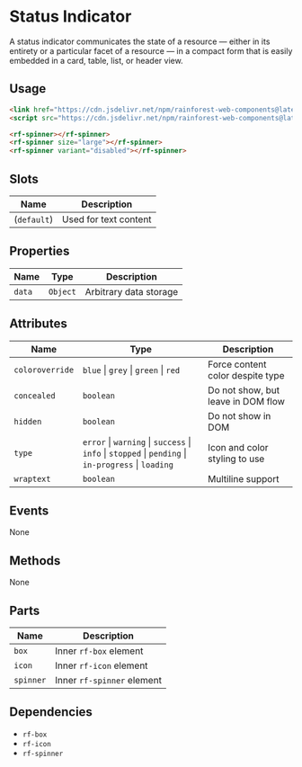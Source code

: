 # Status Indicator

A status indicator communicates the state of a resource — either in its entirety or a particular facet of a resource — in a compact form that is easily embedded in a card, table, list, or header view.

## Usage

``` html
<link href="https://cdn.jsdelivr.net/npm/rainforest-web-components@latest/rainforest.css" rel="stylesheet">
<script src="https://cdn.jsdelivr.net/npm/rainforest-web-components@latest/components/status-indicator.js" type="module"></script>
```

``` html
<rf-spinner></rf-spinner>
<rf-spinner size="large"></rf-spinner>
<rf-spinner variant="disabled"></rf-spinner>        
```

## Slots

| Name | Description |
| --- | --- |
| (`default`) | Used for text content |

## Properties

| Name | Type | Description |
| --- | --- | --- |
| `data` | `Object` | Arbitrary data storage |

## Attributes

| Name | Type | Description |
| --- | --- | --- |
| `coloroverride` | `blue` \| `grey` \| `green` \| `red` | Force content color despite type |      
| `concealed` | `boolean` | Do not show, but leave in DOM flow|      
| `hidden` | `boolean` | Do not show in DOM |      
| `type`  | `error` \| `warning` \| `success` \| `info` \| `stopped` \| `pending` \| `in-progress` \| `loading` | Icon and color styling to use |
| `wraptext` | `boolean` | Multiline support |      

## Events

None

## Methods

None

## Parts

| Name | Description |
| --- | --- |
| `box` | Inner `rf-box` element |
| `icon` | Inner `rf-icon` element |
| `spinner` | Inner `rf-spinner` element |

## Dependencies

- `rf-box`
- `rf-icon`
- `rf-spinner`
